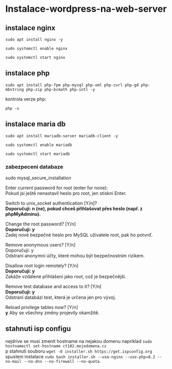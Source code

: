# Instalace-wordpress-na-web-server

## instalace nginx

```
sudo apt install nginx -y  
```
```
sudo systemctl enable nginx  
```
```
sudo systemctl start nginx  
```
 

## instalace php 
```
sudo apt install php-fpm php-mysql php-xml php-curl php-gd php-mbstring php-zip php-bcmath php-intl -y  
```
kontrola verze php: 
```
php -v
```

## instalace maria db
```
sudo apt install mariadb-server mariadb-client -y  
```
```
sudo systemctl enable mariadb  
```
```
sudo systemctl start mariadb  
```

### zabezpeceni databaze
sudo mysql_secure_installation  

Enter current password for root (enter for none):  
   Pokud jsi ještě nenastavil heslo pro root, jen stiskni Enter.  

Switch to unix_socket authentication [Y/n]?  
   **Doporučuji: n (ne), pokud chceš přihlašovat přes heslo (např. z phpMyAdminu).**  

Change the root password? [Y/n]  
  **Doporučuji: y**  
  Zadej nové bezpečné heslo pro MySQL uživatele root, pak ho potvrď.  

Remove anonymous users? [Y/n]  
  Doporučuji: y  
  Odstraní anonymní účty, které mohou být bezpečnostním rizikem.  

Disallow root login remotely? [Y/n]  
  **Doporučuji: y**  
  Zakáže vzdálené přihlášení jako root, což je bezpečnější.  

Remove test database and access to it? [Y/n]  
  **Doporučuji: y**  
  Odstraní databázi test, která je určena jen pro vývoj.  

Reload privilege tables now? [Y/n]  
  **y**
Aby se všechny změny projevily okamžitě.  

## stahnuti isp configu
nejdrive se musi zmenit hostname na nejakou domenu napriklad `sudo hostnamectl set-hostname ct102.mojedomena.cz`  
p
stahnuti souboru `wget -O installer.sh https://get.ispconfig.org`  
spusteni instalace `sudo bash installer.sh --use-nginx --use-php=8.2 --no-mail --no-dns --no-firewall --no-quota`

